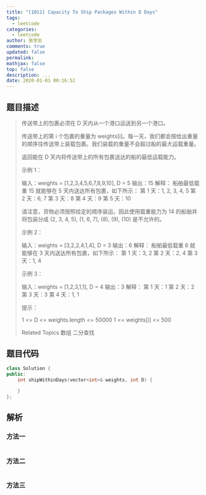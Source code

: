 ```yaml
---
title: "[1011] Capacity To Ship Packages Within D Days"
tags:
  - leetcode
categories:
  - leetcode
author: 张学志
comments: true
updated: false
permalink:
mathjax: false
top: false
description: ...
date: 2020-01-01 00:16:51
---
```


## 题目描述

> 传送带上的包裹必须在 D 天内从一个港口运送到另一个港口。 
> 
> 传送带上的第 i 个包裹的重量为 weights[i]。每一天，我们都会按给出重量的顺序往传送带上装载包裹。我们装载的重量不会超过船的最大运载重量。 
> 
> 返回能在 D 天内将传送带上的所有包裹送达的船的最低运载能力。 
> 
> 
> 
> 示例 1： 
> 
> 输入：weights = [1,2,3,4,5,6,7,8,9,10], D = 5
> 输出：15
> 解释：
> 船舶最低载重 15 就能够在 5 天内送达所有包裹，如下所示：
> 第 1 天：1, 2, 3, 4, 5
> 第 2 天：6, 7
> 第 3 天：8
> 第 4 天：9
> 第 5 天：10
> 
> 请注意，货物必须按照给定的顺序装运，因此使用载重能力为 14 的船舶并将包装分成 (2, 3, 4, 5), (1, 6, 7), (8), (9), (10) 是不允许的。 
> 
> 
> 示例 2： 
> 
> 输入：weights = [3,2,2,4,1,4], D = 3
> 输出：6
> 解释：
> 船舶最低载重 6 就能够在 3 天内送达所有包裹，如下所示：
> 第 1 天：3, 2
> 第 2 天：2, 4
> 第 3 天：1, 4
> 
> 
> 示例 3： 
> 
> 输入：weights = [1,2,3,1,1], D = 4
> 输出：3
> 解释：
> 第 1 天：1
> 第 2 天：2
> 第 3 天：3
> 第 4 天：1, 1
> 
> 
> 
> 
> 提示： 
> 
> 
> 1 <= D <= weights.length <= 50000 
> 1 <= weights[i] <= 500 
> 
> Related Topics 数组 二分查找

## 题目代码

```cpp
class Solution {
public:
    int shipWithinDays(vector<int>& weights, int D) {
        
    }
};
```

## 解析

### 方法一

```cpp

```

### 方法二

```cpp

```

### 方法三

```cpp

```


